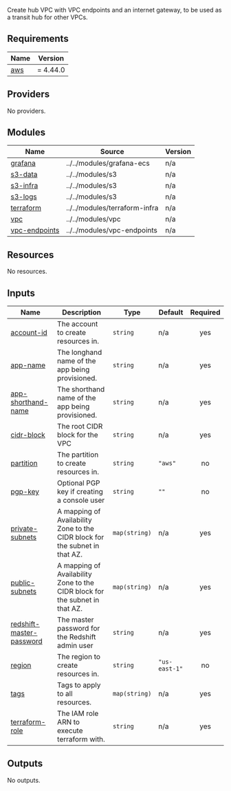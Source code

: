   Create hub VPC with VPC endpoints and an internet gateway, to be used as a transit hub for other VPCs.

## Requirements

| Name | Version |
|------|---------|
| <a name="requirement_aws"></a> [aws](#requirement\_aws) | = 4.44.0 |

## Providers

No providers.

## Modules

| Name | Source | Version |
|------|--------|---------|
| <a name="module_grafana"></a> [grafana](#module\_grafana) | ../../modules/grafana-ecs | n/a |
| <a name="module_s3-data"></a> [s3-data](#module\_s3-data) | ../../modules/s3 | n/a |
| <a name="module_s3-infra"></a> [s3-infra](#module\_s3-infra) | ../../modules/s3 | n/a |
| <a name="module_s3-logs"></a> [s3-logs](#module\_s3-logs) | ../../modules/s3 | n/a |
| <a name="module_terraform"></a> [terraform](#module\_terraform) | ../../modules/terraform-infra | n/a |
| <a name="module_vpc"></a> [vpc](#module\_vpc) | ../../modules/vpc | n/a |
| <a name="module_vpc-endpoints"></a> [vpc-endpoints](#module\_vpc-endpoints) | ../../modules/vpc-endpoints | n/a |

## Resources

No resources.

## Inputs

| Name | Description | Type | Default | Required |
|------|-------------|------|---------|:--------:|
| <a name="input_account-id"></a> [account-id](#input\_account-id) | The account to create resources in. | `string` | n/a | yes |
| <a name="input_app-name"></a> [app-name](#input\_app-name) | The longhand name of the app being provisioned. | `string` | n/a | yes |
| <a name="input_app-shorthand-name"></a> [app-shorthand-name](#input\_app-shorthand-name) | The shorthand name of the app being provisioned. | `string` | n/a | yes |
| <a name="input_cidr-block"></a> [cidr-block](#input\_cidr-block) | The root CIDR block for the VPC | `string` | n/a | yes |
| <a name="input_partition"></a> [partition](#input\_partition) | The partition to create resources in. | `string` | `"aws"` | no |
| <a name="input_pgp-key"></a> [pgp-key](#input\_pgp-key) | Optional PGP key if creating a console user | `string` | `""` | no |
| <a name="input_private-subnets"></a> [private-subnets](#input\_private-subnets) | A mapping of Availability Zone to the CIDR block for the subnet in that AZ. | `map(string)` | n/a | yes |
| <a name="input_public-subnets"></a> [public-subnets](#input\_public-subnets) | A mapping of Availability Zone to the CIDR block for the subnet in that AZ. | `map(string)` | n/a | yes |
| <a name="input_redshift-master-password"></a> [redshift-master-password](#input\_redshift-master-password) | The master password for the Redshift admin user | `string` | n/a | yes |
| <a name="input_region"></a> [region](#input\_region) | The region to create resources in. | `string` | `"us-east-1"` | no |
| <a name="input_tags"></a> [tags](#input\_tags) | Tags to apply to all resources. | `map(string)` | n/a | yes |
| <a name="input_terraform-role"></a> [terraform-role](#input\_terraform-role) | The IAM role ARN to execute terraform with. | `string` | n/a | yes |

## Outputs

No outputs.
